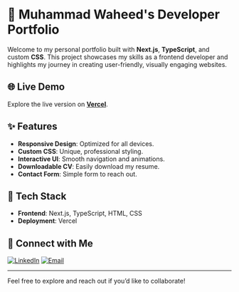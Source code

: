 # 💼 Muhammad Waheed's Developer Portfolio

Welcome to my personal portfolio built with **Next.js**, **TypeScript**, and custom **CSS**. This project showcases my skills as a frontend developer and highlights my journey in creating user-friendly, visually engaging websites.

## 🌐 Live Demo

Explore the live version on **[Vercel](https://personal-portfolio-zeta-wheat.vercel.app/)**.

## ✨ Features

- **Responsive Design**: Optimized for all devices.
- **Custom CSS**: Unique, professional styling.
- **Interactive UI**: Smooth navigation and animations.
- **Downloadable CV**: Easily download my resume.
- **Contact Form**: Simple form to reach out.

## 🚀 Tech Stack

- **Frontend**: Next.js, TypeScript, HTML, CSS
- **Deployment**: Vercel

## 🤝 Connect with Me

[![LinkedIn](https://img.shields.io/badge/LinkedIn-Connect-blue?style=flat&logo=linkedin)](https://www.linkedin.com/in/muhammadwaheedaree/)
[![Email](https://img.shields.io/badge/Email-Contact-informational?style=flat&logo=gmail)](mailto:m128waheed@gmail.com)

---

Feel free to explore and reach out if you’d like to collaborate!


